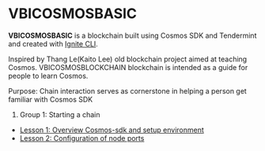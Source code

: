 # VBICOSMOSBASIC
**VBICOSMOSBASIC** is a blockchain built using Cosmos SDK and Tendermint and created with [Ignite CLI](https://ignite.com/cli).

Inspired by Thang Le(Kaito Lee) old blockchain project aimed at teaching Cosmos. VBICOSMOSBLOCKCHAIN blockchain is intended as a guide for people to learn Cosmos.

Purpose: Chain interaction serves as cornerstone in helping a person get familiar with Cosmos SDK

1. Group 1: Starting a chain
- [Lesson 1: Overview Cosmos-sdk and setup environment](docs/chapter_1/lesson_1.md)
- [Lesson 2: Configuration of node ports]()    
